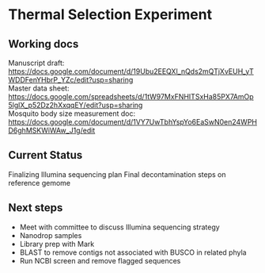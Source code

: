 # Thermal Selection Experiment
 
## Working docs 

Manuscript draft: https://docs.google.com/document/d/19Ubu2EEQXl_nQds2mQTjXvEUH_yTWDDFenYHbrP_YZc/edit?usp=sharing      
Master data sheet: https://docs.google.com/spreadsheets/d/1tW97MxFNHITSxHa85PX7AmOp5lglX_p52Dz2hXxqqEY/edit?usp=sharing    
Mosquito body size measurement doc: https://docs.google.com/document/d/1VY7UwTbhYspYo6EaSwN0en24WPHD6ghMSKWiWAw_J1g/edit    


## Current Status 

Finalizing Illumina sequencing plan
Final decontamination steps on reference gemome

## Next steps 

- Meet with committee to discuss Illumina sequencing strategy
- Nanodrop samples
- Library prep with Mark
- BLAST to remove contigs not associated with BUSCO in related phyla
- Run NCBI screen and remove flagged sequences 
